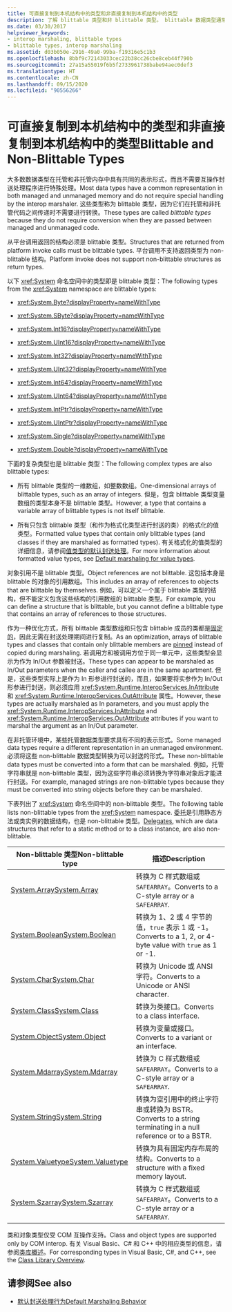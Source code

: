 ```yaml
---
title: 可直接复制到本机结构中的类型和非直接复制到本机结构中的类型
description: 了解 blittable 类型和非 blittable 类型。 blittable 数据类型通常在托管和非托管内存中表示，无需特殊处理。
ms.date: 03/30/2017
helpviewer_keywords:
- interop marshaling, blittable types
- blittable types, interop marshaling
ms.assetid: d03b050e-2916-49a0-99ba-f19316e5c1b3
ms.openlocfilehash: 8bbf9c72143033cec22b38cc26cbe8ceb44f790b
ms.sourcegitcommit: 27a15a55019f6b5f2733961738babe94aec0def3
ms.translationtype: HT
ms.contentlocale: zh-CN
ms.lasthandoff: 09/15/2020
ms.locfileid: "90556266"
---
```

# <a name="blittable-and-non-blittable-types"></a><span data-ttu-id="0f94b-104">可直接复制到本机结构中的类型和非直接复制到本机结构中的类型</span><span class="sxs-lookup"><span data-stu-id="0f94b-104">Blittable and Non-Blittable Types</span></span>
<span data-ttu-id="0f94b-105">大多数数据类型在托管和非托管内存中具有共同的表示形式，而且不需要互操作封送处理程序进行特殊处理。</span><span class="sxs-lookup"><span data-stu-id="0f94b-105">Most data types have a common representation in both managed and unmanaged memory and do not require special handling by the interop marshaler.</span></span> <span data-ttu-id="0f94b-106">这些类型称为 blittable 类型，因为它们在托管和非托管代码之间传递时不需要进行转换。</span><span class="sxs-lookup"><span data-stu-id="0f94b-106">These types are called *blittable types* because they do not require conversion when they are passed between managed and unmanaged code.</span></span>  
  
 <span data-ttu-id="0f94b-107">从平台调用返回的结构必须是 blittable 类型。</span><span class="sxs-lookup"><span data-stu-id="0f94b-107">Structures that are returned from platform invoke calls must be blittable types.</span></span> <span data-ttu-id="0f94b-108">平台调用不支持返回类型为 non-blittable 结构。</span><span class="sxs-lookup"><span data-stu-id="0f94b-108">Platform invoke does not support non-blittable structures as return types.</span></span>  
  
 <span data-ttu-id="0f94b-109">以下 <xref:System> 命名空间中的类型即是 blittable 类型：</span><span class="sxs-lookup"><span data-stu-id="0f94b-109">The following types from the <xref:System> namespace are blittable types:</span></span>  
  
- <xref:System.Byte?displayProperty=nameWithType>  
  
- <xref:System.SByte?displayProperty=nameWithType>  
  
- <xref:System.Int16?displayProperty=nameWithType>  
  
- <xref:System.UInt16?displayProperty=nameWithType>  
  
- <xref:System.Int32?displayProperty=nameWithType>  
  
- <xref:System.UInt32?displayProperty=nameWithType>  
  
- <xref:System.Int64?displayProperty=nameWithType>  
  
- <xref:System.UInt64?displayProperty=nameWithType>  
  
- <xref:System.IntPtr?displayProperty=nameWithType>  
  
- <xref:System.UIntPtr?displayProperty=nameWithType>  
  
- <xref:System.Single?displayProperty=nameWithType>  
  
- <xref:System.Double?displayProperty=nameWithType>  
  
 <span data-ttu-id="0f94b-110">下面的复杂类型也是 blittable 类型：</span><span class="sxs-lookup"><span data-stu-id="0f94b-110">The following complex types are also blittable types:</span></span>  
  
- <span data-ttu-id="0f94b-111">所有 blittable 类型的一维数组，如整数数组。</span><span class="sxs-lookup"><span data-stu-id="0f94b-111">One-dimensional arrays of blittable types, such as an array of integers.</span></span> <span data-ttu-id="0f94b-112">但是，包含 blittable 类型变量数组的类型本身不是 blittable 类型。</span><span class="sxs-lookup"><span data-stu-id="0f94b-112">However, a type that contains a variable array of blittable types is not itself blittable.</span></span>  
  
- <span data-ttu-id="0f94b-113">所有只包含 blittable 类型（和作为格式化类型进行封送的类）的格式化的值类型。</span><span class="sxs-lookup"><span data-stu-id="0f94b-113">Formatted value types that contain only blittable types (and classes if they are marshaled as formatted types).</span></span> <span data-ttu-id="0f94b-114">有关格式化的值类型的详细信息，请参阅[值类型的默认封送处理](default-marshaling-behavior.md#default-marshaling-for-value-types)。</span><span class="sxs-lookup"><span data-stu-id="0f94b-114">For more information about formatted value types, see [Default marshaling for value types](default-marshaling-behavior.md#default-marshaling-for-value-types).</span></span>  
  
 <span data-ttu-id="0f94b-115">对象引用不是 blittable 类型。</span><span class="sxs-lookup"><span data-stu-id="0f94b-115">Object references are not blittable.</span></span> <span data-ttu-id="0f94b-116">这包括本身是 blittable 的对象的引用数组。</span><span class="sxs-lookup"><span data-stu-id="0f94b-116">This includes an array of references to objects that are blittable by themselves.</span></span> <span data-ttu-id="0f94b-117">例如，可以定义一个属于 blittable 类型的结构，但不能定义包含这些结构的引用数组的 blittable 类型。</span><span class="sxs-lookup"><span data-stu-id="0f94b-117">For example, you can define a structure that is blittable, but you cannot define a blittable type that contains an array of references to those structures.</span></span>  
  
 <span data-ttu-id="0f94b-118">作为一种优化方式，所有 blittable 类型数组和只包含 blittable 成员的类都是[固定的](copying-and-pinning.md)，因此无需在封送处理期间进行复制。</span><span class="sxs-lookup"><span data-stu-id="0f94b-118">As an optimization, arrays of blittable types and classes that contain only blittable members are [pinned](copying-and-pinning.md) instead of copied during marshaling.</span></span> <span data-ttu-id="0f94b-119">若调用方和被调用方位于同一单元中，这些类型会显示为作为 In/Out 参数被封送。</span><span class="sxs-lookup"><span data-stu-id="0f94b-119">These types can appear to be marshaled as In/Out parameters when the caller and callee are in the same apartment.</span></span> <span data-ttu-id="0f94b-120">但是，这些类型实际上是作为 In 形参进行封送的，而且，如果要将实参作为 In/Out 形参进行封送，则必须应用 <xref:System.Runtime.InteropServices.InAttribute> 和 <xref:System.Runtime.InteropServices.OutAttribute> 属性。</span><span class="sxs-lookup"><span data-stu-id="0f94b-120">However, these types are actually marshaled as In parameters, and you must apply the <xref:System.Runtime.InteropServices.InAttribute> and <xref:System.Runtime.InteropServices.OutAttribute> attributes if you want to marshal the argument as an In/Out parameter.</span></span>  
  
 <span data-ttu-id="0f94b-121">在非托管环境中，某些托管数据类型要求具有不同的表示形式。</span><span class="sxs-lookup"><span data-stu-id="0f94b-121">Some managed data types require a different representation in an unmanaged environment.</span></span> <span data-ttu-id="0f94b-122">必须将这些 non-blittable 数据类型转换为可以封送的形式。</span><span class="sxs-lookup"><span data-stu-id="0f94b-122">These non-blittable data types must be converted into a form that can be marshaled.</span></span> <span data-ttu-id="0f94b-123">例如，托管字符串就是 non-blittable 类型，因为这些字符串必须转换为字符串对象后才能进行封送。</span><span class="sxs-lookup"><span data-stu-id="0f94b-123">For example, managed strings are non-blittable types because they must be converted into string objects before they can be marshaled.</span></span>  
  
 <span data-ttu-id="0f94b-124">下表列出了 <xref:System> 命名空间中的 non-blittable 类型。</span><span class="sxs-lookup"><span data-stu-id="0f94b-124">The following table lists non-blittable types from the <xref:System> namespace.</span></span> <span data-ttu-id="0f94b-125">[委托](default-marshaling-behavior.md#default-marshaling-for-delegates)是引用静态方法或类实例的数据结构，也是 non-blittable 类型。</span><span class="sxs-lookup"><span data-stu-id="0f94b-125">[Delegates](default-marshaling-behavior.md#default-marshaling-for-delegates), which are data structures that refer to a static method or to a class instance, are also non-blittable.</span></span>  
  
|<span data-ttu-id="0f94b-126">Non-blittable 类型</span><span class="sxs-lookup"><span data-stu-id="0f94b-126">Non-blittable type</span></span>|<span data-ttu-id="0f94b-127">描述</span><span class="sxs-lookup"><span data-stu-id="0f94b-127">Description</span></span>|  
|-------------------------|-----------------|  
|[<span data-ttu-id="0f94b-128">System.Array</span><span class="sxs-lookup"><span data-stu-id="0f94b-128">System.Array</span></span>](default-marshaling-for-arrays.md)|<span data-ttu-id="0f94b-129">转换为 C 样式数组或 `SAFEARRAY`。</span><span class="sxs-lookup"><span data-stu-id="0f94b-129">Converts to a C-style array or a `SAFEARRAY`.</span></span>|  
|<span data-ttu-id="0f94b-130">[System.Boolean](/previous-versions/dotnet/netframework-4.0/t2t3725f(v=vs.100))</span><span class="sxs-lookup"><span data-stu-id="0f94b-130">[System.Boolean](/previous-versions/dotnet/netframework-4.0/t2t3725f(v=vs.100))</span></span>|<span data-ttu-id="0f94b-131">转换为 1、2 或 4 字节的值，`true` 表示 1 或 -1。</span><span class="sxs-lookup"><span data-stu-id="0f94b-131">Converts to a 1, 2, or 4-byte value with `true` as 1 or -1.</span></span>|  
|<span data-ttu-id="0f94b-132">[System.Char](/previous-versions/dotnet/netframework-4.0/6tyybbf2(v=vs.100))</span><span class="sxs-lookup"><span data-stu-id="0f94b-132">[System.Char](/previous-versions/dotnet/netframework-4.0/6tyybbf2(v=vs.100))</span></span>|<span data-ttu-id="0f94b-133">转换为 Unicode 或 ANSI 字符。</span><span class="sxs-lookup"><span data-stu-id="0f94b-133">Converts to a Unicode or ANSI character.</span></span>|  
|<span data-ttu-id="0f94b-134">[System.Class](/previous-versions/dotnet/netframework-4.0/s0968xy8(v=vs.100))</span><span class="sxs-lookup"><span data-stu-id="0f94b-134">[System.Class](/previous-versions/dotnet/netframework-4.0/s0968xy8(v=vs.100))</span></span>|<span data-ttu-id="0f94b-135">转换为类接口。</span><span class="sxs-lookup"><span data-stu-id="0f94b-135">Converts to a class interface.</span></span>|  
|[<span data-ttu-id="0f94b-136">System.Object</span><span class="sxs-lookup"><span data-stu-id="0f94b-136">System.Object</span></span>](default-marshaling-for-objects.md)|<span data-ttu-id="0f94b-137">转换为变量或接口。</span><span class="sxs-lookup"><span data-stu-id="0f94b-137">Converts to a variant or an interface.</span></span>|  
|[<span data-ttu-id="0f94b-138">System.Mdarray</span><span class="sxs-lookup"><span data-stu-id="0f94b-138">System.Mdarray</span></span>](default-marshaling-for-arrays.md)|<span data-ttu-id="0f94b-139">转换为 C 样式数组或 `SAFEARRAY`。</span><span class="sxs-lookup"><span data-stu-id="0f94b-139">Converts to a C-style array or a `SAFEARRAY`.</span></span>|  
|[<span data-ttu-id="0f94b-140">System.String</span><span class="sxs-lookup"><span data-stu-id="0f94b-140">System.String</span></span>](default-marshaling-for-strings.md)|<span data-ttu-id="0f94b-141">转换为空引用中的终止字符串或转换为 BSTR。</span><span class="sxs-lookup"><span data-stu-id="0f94b-141">Converts to a string terminating in a null reference or to a BSTR.</span></span>|  
|<span data-ttu-id="0f94b-142">[System.Valuetype](/previous-versions/dotnet/netframework-4.0/0t2cwe11(v=vs.100))</span><span class="sxs-lookup"><span data-stu-id="0f94b-142">[System.Valuetype](/previous-versions/dotnet/netframework-4.0/0t2cwe11(v=vs.100))</span></span>|<span data-ttu-id="0f94b-143">转换为具有固定内存布局的结构。</span><span class="sxs-lookup"><span data-stu-id="0f94b-143">Converts to a structure with a fixed memory layout.</span></span>|  
|[<span data-ttu-id="0f94b-144">System.Szarray</span><span class="sxs-lookup"><span data-stu-id="0f94b-144">System.Szarray</span></span>](default-marshaling-for-arrays.md)|<span data-ttu-id="0f94b-145">转换为 C 样式数组或 `SAFEARRAY`。</span><span class="sxs-lookup"><span data-stu-id="0f94b-145">Converts to a C-style array or a `SAFEARRAY`.</span></span>|  
  
 <span data-ttu-id="0f94b-146">类和对象类型仅受 COM 互操作支持。</span><span class="sxs-lookup"><span data-stu-id="0f94b-146">Class and object types are supported only by COM interop.</span></span> <span data-ttu-id="0f94b-147">有关 Visual Basic、C# 和 C++ 中的相应类型的信息，请参阅[类库概述](../../standard/class-library-overview.md)。</span><span class="sxs-lookup"><span data-stu-id="0f94b-147">For corresponding types in Visual Basic, C#, and C++, see the [Class Library Overview](../../standard/class-library-overview.md).</span></span>  
  
## <a name="see-also"></a><span data-ttu-id="0f94b-148">请参阅</span><span class="sxs-lookup"><span data-stu-id="0f94b-148">See also</span></span>

- [<span data-ttu-id="0f94b-149">默认封送处理行为</span><span class="sxs-lookup"><span data-stu-id="0f94b-149">Default Marshaling Behavior</span></span>](default-marshaling-behavior.md)
